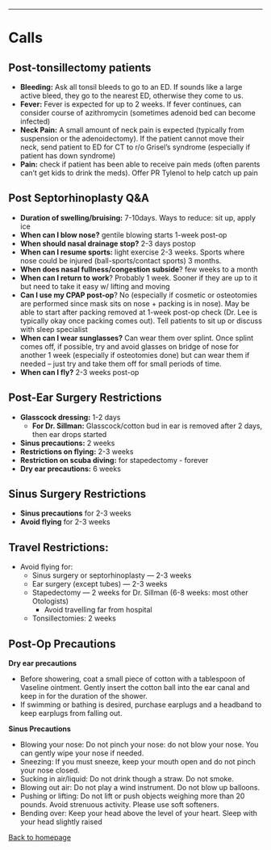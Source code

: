 
---

# Calls

## Post-tonsillectomy patients

* **Bleeding:** Ask all tonsil bleeds to go to an ED. If sounds like a large active bleed, they go to the nearest ED, otherwise they come to us.
* **Fever:** Fever is expected for up to 2 weeks. If fever continues, can consider course of azithromycin (sometimes adenoid bed can become infected)
* **Neck Pain:** A small amount of neck pain is expected (typically from suspension or the adenoidectomy). If the patient cannot move their neck, send patient to ED for CT to r/o Grisel’s syndrome (especially if patient has down syndrome)
* **Pain:** check if patient has been able to receive pain meds (often parents can’t get kids to drink the meds). Offer PR Tylenol to help catch up pain

#### 

## Post Septorhinoplasty Q&A

* **Duration of swelling/bruising:** 7-10days. Ways to reduce: sit up, apply ice
* **When can I blow nose?** gentile blowing starts 1-week post-op
* **When should nasal drainage stop?** 2-3 days postop
* **When can I resume sports:** light exercise 2-3 weeks. Sports where nose could be injured (ball-sports/contact sports) 3 months.
* **When does nasal fullness/congestion subside**? few weeks to a month
* **When can I return to work**? Probably 1 week. Sooner if they are up to it but need to take it easy w/ lifting and moving
* **Can I use my CPAP post-op**? No (especially if cosmetic or osteotomies are performed since mask sits on nose + packing is in nose). May be able to start after packing removed at 1-week post-op check (Dr. Lee is typically okay once packing comes out). Tell patients to sit up or discuss with sleep specialist
* **When can I wear sunglasses?** Can wear them over splint. Once splint comes off, if possible, try and avoid glasses on bridge of nose for another 1 week (especially if osteotomies done) but can wear them if needed – just try and take them off for small periods of time.
* **When can I fly?** 2-3 weeks post-op


## Post-Ear Surgery Restrictions

* **Glasscock dressing:** 1-2 days
  * **For Dr. Sillman:** Glasscock/cotton bud in ear is removed after 2 days, then ear drops started
* **Sinus precautions:** 2 weeks
* **Restrictions on flying:** 2-3 weeks
* **Restriction on scuba diving:** for stapedectomy - forever
* **Dry ear precautions:** 6 weeks


## **Sinus Surgery Restrictions**

* **Sinus precautions** for 2-3 weeks
* **Avoid flying** for 2-3 weeks


## Travel Restrictions:

* Avoid flying for:
  * Sinus surgery or septorhinoplasty — 2-3 weeks
  * Ear surgery (except tubes) — 2-3 weeks
  * Stapedectomy — 2 weeks for Dr. Sillman (6-8 weeks: most other Otologists)
    * Avoid travelling far from hospital
  * Tonsillectomies: 2 weeks


## Post-Op Precautions

**Dry ear precautions**

* Before showering, coat a small piece of cotton with a tablespoon of Vaseline ointment. Gently insert the cotton ball into the ear canal and keep in for the duration of the shower.
* If swimming or bathing is desired, purchase earplugs and a headband to keep earplugs from falling out.


**Sinus Precautions**

* Blowing your nose: Do not pinch your nose: do not blow your nose. You can gently wipe your nose if needed.
* Sneezing: If you must sneeze, keep your mouth open and do not pinch your nose closed.
* Sucking in air/liquid: Do not drink though a straw. Do not smoke.
* Blowing out air: Do not play a wind instrument. Do not blow up balloons.
* Pushing or lifting: Do not lift or push objects weighing more than 20 pounds. Avoid strenuous activity. Please use soft softeners.
* Bending over: Keep your head above the level of your heart. Sleep with your head slightly raised


[Back to homepage](index.html)
